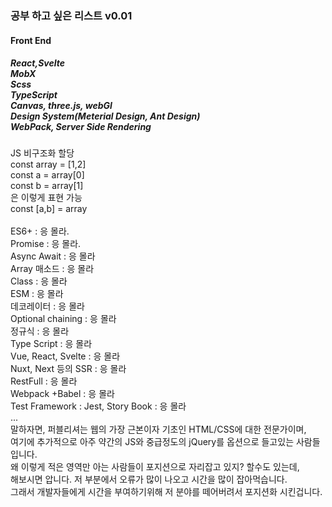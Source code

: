 ### 공부 하고 싶은 리스트 v0.01
#### Front End
##### React,Svelte<br/>MobX<br/>Scss<br/>TypeScript<br/>Canvas, three.js, webGl<br/>Design System(Meterial Design, Ant Design)<br/>WebPack, Server Side Rendering <br/>

JS 비구조화 할당 <br/>
const array = [1,2]<br/>
const a = array[0]<br/>
const b = array[1]<br/>
은 이렇게 표현 가능<br/>
const [a,b] = array<br/><br/>
ES6+ : 응 몰라. <br/>
Promise : 응 몰라.<br/>
Async Await : 응 몰라<br/>
Array 매소드 : 응 몰라<br/>
Class : 응 몰라<br/>
ESM : 응 몰라<br/>
데코레이터 : 응 몰라<br/>
Optional chaining : 응 몰라<br/>
정규식 : 응 몰라<br/>
Type Script : 응 몰라<br/>
Vue, React, Svelte : 응 몰라<br/>
Nuxt, Next 등의 SSR : 응 몰라<br/>
RestFull : 응 몰라<br/>
Webpack +Babel : 응 몰라<br/>
Test Framework : Jest, Story Book : 응 몰라<br/>
...<br/>
말하자면, 퍼블리셔는 웹의 가장 근본이자 기초인 HTML/CSS에 대한 전문가이며,<br/>
여기에 추가적으로 아주 약간의 JS와 중급정도의 jQuery를 옵션으로 들고있는 사람들입니다.<br/>
왜 이렇게 적은 영역만 아는 사람들이 포지션으로 자리잡고 있지? 할수도 있는데,<br/>
해보시면 압니다. 저 부분에서 오류가 많이 나오고 시간을 많이 잡아먹습니다.<br/>
그래서 개발자들에게 시간을 부여하기위해 저 분야를 떼어버려서 포지션화 시킨겁니다.<br/>
